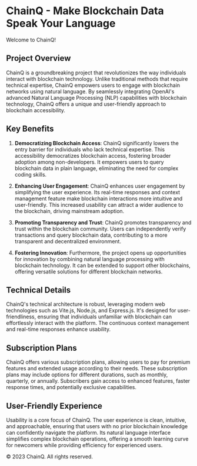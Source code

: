 # ChainQ - Make Blockchain Data Speak Your Language

Welcome to ChainQ!

## Project Overview
ChainQ is a groundbreaking project that revolutionizes the way individuals interact with blockchain technology. Unlike traditional methods that require technical expertise, ChainQ empowers users to engage with blockchain networks using natural language. By seamlessly integrating OpenAI's advanced Natural Language Processing (NLP) capabilities with blockchain technology, ChainQ offers a unique and user-friendly approach to blockchain accessibility.

## Key Benefits
1. **Democratizing Blockchain Access**: ChainQ significantly lowers the entry barrier for individuals who lack technical expertise. This accessibility democratizes blockchain access, fostering broader adoption among non-developers. It empowers users to query blockchain data in plain language, eliminating the need for complex coding skills.

2. **Enhancing User Engagement**: ChainQ enhances user engagement by simplifying the user experience. Its real-time responses and context management feature make blockchain interactions more intuitive and user-friendly. This increased usability can attract a wider audience to the blockchain, driving mainstream adoption.

3. **Promoting Transparency and Trust**: ChainQ promotes transparency and trust within the blockchain community. Users can independently verify transactions and query blockchain data, contributing to a more transparent and decentralized environment.

4. **Fostering Innovation**: Furthermore, the project opens up opportunities for innovation by combining natural language processing with blockchain technology. It can be extended to support other blockchains, offering versatile solutions for different blockchain networks.

## Technical Details
ChainQ's technical architecture is robust, leveraging modern web technologies such as Vite.js, Node.js, and Express.js. It's designed for user-friendliness, ensuring that individuals unfamiliar with blockchain can effortlessly interact with the platform. The continuous context management and real-time responses enhance usability.

## Subscription Plans
ChainQ offers various subscription plans, allowing users to pay for premium features and extended usage according to their needs. These subscription plans may include options for different durations, such as monthly, quarterly, or annually. Subscribers gain access to enhanced features, faster response times, and potentially exclusive capabilities.

## User-Friendly Experience
Usability is a core focus of ChainQ. The user experience is clean, intuitive, and approachable, ensuring that users with no prior blockchain knowledge can confidently navigate the platform. Its natural language interface simplifies complex blockchain operations, offering a smooth learning curve for newcomers while providing efficiency for experienced users.


© 2023 ChainQ. All rights reserved.
